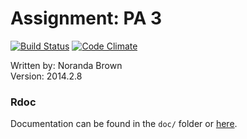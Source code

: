 # Assignment: PA 3

[![Build Status](https://secure.travis-ci.org/noranda/pa3.png)](http://travis-ci.org/noranda/pa3)
[![Code Climate](https://codeclimate.com/github/noranda/pa3.png)](https://codeclimate.com/github/noranda/pa3)

Written by: Noranda Brown  
Version: 2014.2.8

### Rdoc
Documentation can be found in the `doc/` folder or [here](http://noranda.github.io/pa3).